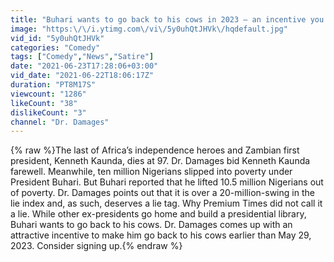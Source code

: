 ```yaml
---
title: "Buhari wants to go back to his cows in 2023 – an incentive you can support to make it happen sooner."
image: "https:\/\/i.ytimg.com\/vi\/5y0uhQtJHVk\/hqdefault.jpg"
vid_id: "5y0uhQtJHVk"
categories: "Comedy"
tags: ["Comedy","News","Satire"]
date: "2021-06-23T17:28:06+03:00"
vid_date: "2021-06-22T18:06:17Z"
duration: "PT8M17S"
viewcount: "1286"
likeCount: "38"
dislikeCount: "3"
channel: "Dr. Damages"
---
```

{% raw %}The last of Africa’s independence heroes and Zambian first president, Kenneth Kaunda, dies at 97. Dr. Damages bid Kenneth Kaunda farewell. Meanwhile, ten million Nigerians slipped into poverty under President Buhari. But Buhari reported that he lifted 10.5 million Nigerians out of poverty. Dr. Damages points out that it is over a 20-million-swing in the lie index and, as such, deserves a lie tag. Why Premium Times did not call it a lie. While other ex-presidents go home and build a presidential library, Buhari wants to go back to his cows. Dr. Damages comes up with an attractive incentive to make him go back to his cows earlier than May 29, 2023. Consider signing up.{% endraw %}
